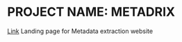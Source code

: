 # **PROJECT NAME: METADRIX**


[Link](https://optimustprime.github.io/MetaLand/)
 Landing page for Metadata extraction website
